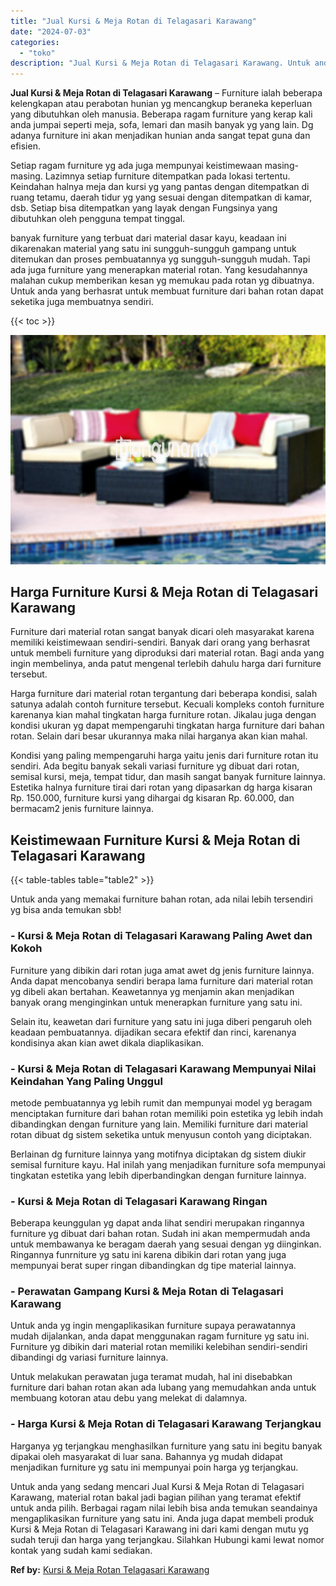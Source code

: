 ```yaml
---
title: "Jual Kursi & Meja Rotan di Telagasari Karawang"
date: "2024-07-03"
categories: 
  - "toko"
description: "Jual Kursi & Meja Rotan di Telagasari Karawang. Untuk anda yang sedang mencari Jual Kursi & Meja Rotan di Telagasari Karawang, material rotan bakal jadi bagi..."
---
```


**Jual Kursi & Meja Rotan di Telagasari Karawang** – Furniture ialah beberapa kelengkapan atau perabotan hunian yg mencangkup beraneka keperluan yang dibutuhkan oleh manusia. Beberapa ragam furniture yang kerap kali anda jumpai seperti meja, sofa, lemari dan masih banyak yg yang lain. Dg adanya furniture ini akan menjadikan hunian anda sangat tepat guna dan efisien.

Setiap ragam furniture yg ada juga mempunyai keistimewaan masing-masing. Lazimnya setiap furniture ditempatkan pada lokasi tertentu. Keindahan halnya meja dan kursi yg yang pantas dengan ditempatkan di ruang tetamu, daerah tidur yg yang sesuai dengan ditempatkan di kamar, dsb. Setiap bisa ditempatkan yang layak dengan Fungsinya yang dibutuhkan oleh pengguna tempat tinggal.

banyak furniture yang terbuat dari material dasar kayu, keadaan ini dikarenakan material yang satu ini sungguh-sungguh gampang untuk ditemukan dan proses pembuatannya yg sungguh-sungguh mudah. Tapi ada juga furniture yang menerapkan material rotan. Yang kesudahannya malahan cukup memberikan kesan yg memukau pada rotan yg dibuatnya. Untuk anda yang berhasrat untuk membuat furniture dari bahan rotan dapat seketika juga membuatnya sendiri.

{{< toc >}}

![Jual Kursi & Meja Rotan di Telagasari Karawang](/images/kursi-meja-rotan-murah30.png)

## Harga Furniture Kursi & Meja Rotan di Telagasari Karawang

Furniture dari material rotan sangat banyak dicari oleh masyarakat karena memiliki keistimewaan sendiri-sendiri. Banyak dari orang yang berhasrat untuk membeli furniture yang diproduksi dari material rotan. Bagi anda yang ingin membelinya, anda patut mengenal terlebih dahulu harga dari furniture tersebut.

Harga furniture dari material rotan tergantung dari beberapa kondisi, salah satunya adalah contoh furniture tersebut. Kecuali kompleks contoh furniture karenanya kian mahal tingkatan harga furniture rotan. Jikalau juga dengan kondisi ukuran yg dapat mempengaruhi tingkatan harga furniture dari bahan rotan. Selain dari besar ukurannya maka nilai harganya akan kian mahal.

Kondisi yang paling mempengaruhi harga yaitu jenis dari furniture rotan itu sendiri. Ada begitu banyak sekali variasi furniture yg dibuat dari rotan, semisal kursi, meja, tempat tidur, dan masih sangat banyak furniture lainnya. Estetika halnya furniture tirai dari rotan yang dipasarkan dg harga kisaran Rp. 150.000, furniture kursi yang dihargai dg kisaran Rp. 60.000, dan bermacam2 jenis furniture lainnya.

## Keistimewaan Furniture Kursi & Meja Rotan di Telagasari Karawang

{{< table-tables table="table2" >}}

Untuk anda yang memakai furniture bahan rotan, ada nilai lebih tersendiri yg bisa anda temukan sbb!

### \- Kursi & Meja Rotan di Telagasari Karawang Paling Awet dan Kokoh

Furniture yang dibikin dari rotan juga amat awet dg jenis furniture lainnya. Anda dapat mencobanya sendiri berapa lama furniture dari material rotan yg dibeli akan bertahan. Keawetannya yg menjamin akan menjadikan banyak orang menginginkan untuk menerapkan furniture yang satu ini.

Selain itu, keawetan dari furniture yang satu ini juga diberi pengaruh oleh keadaan pembuatannya. dijadikan secara efektif dan rinci, karenanya kondisinya akan kian awet dikala diaplikasikan.

### \- Kursi & Meja Rotan di Telagasari Karawang Mempunyai Nilai Keindahan Yang Paling Unggul

metode pembuatannya yg lebih rumit dan mempunyai model yg beragam menciptakan furniture dari bahan rotan memiliki poin estetika yg lebih indah dibandingkan dengan furniture yang lain. Memiliki furniture dari material rotan dibuat dg sistem seketika untuk menyusun contoh yang diciptakan.

Berlainan dg furniture lainnya yang motifnya diciptakan dg sistem diukir semisal furniture kayu. Hal inilah yang menjadikan furniture sofa mempunyai tingkatan estetika yang lebih diperbandingkan dengan furniture lainnya.

### \- Kursi & Meja Rotan di Telagasari Karawang Ringan

Beberapa keunggulan yg dapat anda lihat sendiri merupakan ringannya furniture yg dibuat dari bahan rotan. Sudah ini akan mempermudah anda untuk membawanya ke beragam daerah yang sesuai dengan yg diinginkan. Ringannya funrniture yg satu ini karena dibikin dari rotan yang juga mempunyai berat super ringan dibandingkan dg tipe material lainnya.

### \- Perawatan Gampang Kursi & Meja Rotan di Telagasari Karawang

Untuk anda yg ingin mengaplikasikan furniture supaya perawatannya mudah dijalankan, anda dapat menggunakan ragam furniture yg satu ini. Furniture yg dibikin dari material rotan memiliki kelebihan sendiri-sendiri dibandingi dg variasi furniture lainnya.

Untuk melakukan perawatan juga teramat mudah, hal ini disebabkan furniture dari bahan rotan akan ada lubang yang memudahkan anda untuk membuang kotoran atau debu yang melekat di dalamnya.

### \- Harga Kursi & Meja Rotan di Telagasari Karawang Terjangkau

Harganya yg terjangkau menghasilkan furniture yang satu ini begitu banyak dipakai oleh masyarakat di luar sana. Bahannya yg mudah didapat menjadikan furniture yg satu ini mempunyai poin harga yg terjangkau.

Untuk anda yang sedang mencari Jual Kursi & Meja Rotan di Telagasari Karawang, material rotan bakal jadi bagian pilihan yang teramat efektif untuk anda pilih. Berbagai ragam nilai lebih bisa anda temukan seandainya mengaplikasikan furniture yang satu ini. Anda juga dapat membeli produk Kursi & Meja Rotan di Telagasari Karawang ini dari kami dengan mutu yg sudah teruji dan harga yang terjangkau. Silahkan Hubungi kami lewat nomor kontak yang sudah kami sediakan.

**Ref by:** [Kursi & Meja Rotan Telagasari Karawang](https://id.wikipedia.org/wiki/Kursi)
